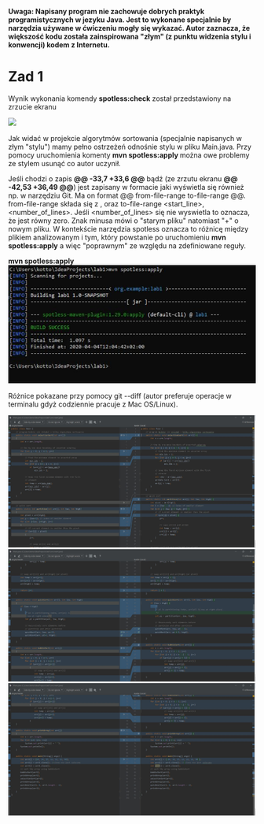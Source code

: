 <strong>Uwaga: Napisany program nie zachowuje dobrych praktyk programistycznych w jezyku Java. Jest to wykonane
specjalnie by narzędzia używane w ćwiczeniu mogły się wykazać. Autor zaznacza, że większość kodu została zainspirowana "złym" (z punktu widzenia stylu i konwencji) kodem
z Internetu.</strong>

<h1>Zad 1</h1>
<p>Wynik wykonania komendy <strong>spotless:check</strong> został przedstawiony na zrzucie ekranu</p>
<img src="/zrzuty/a.jpg"/>

Jak widać w projekcie algorytmów sortowania (specjalnie napisanych w złym "stylu") mamy pełno 
ostrzeżeń odnośnie stylu w pliku Main.java. Przy pomocy uruchomienia komenty <strong>mvn spotless:apply </strong>
można owe problemy ze stylem usunąć co autor uczynił.

Jeśli chodzi o zapis <strong>@@ -33,7 +33,6 @@</strong> bądź (ze zrzutu ekranu  <strong>@@ -42,53 +36,49 @@</strong>)
jest zapisany w formacie jaki wyświetla się również np. w narzędziu Git. Ma on format @@ from-file-range to-file-range @@.
from-file-range składa się z <start-line>, <number-of-lines> oraz to-file-range <start_line>, <number_of_lines>. Jeśli <number_of_lines>
się nie wyswietla to oznacza, że jest równy zero. Znak minusa mówi o "starym pliku" natomiast "+" o nowym pliku. W kontekście narzędzia spotless
oznacza to różnicę między plikiem analizowanym i tym, który powstanie po uruchomieniu <strong>mvn spotless:apply</strong> a więc "poprawnym" ze względu
na zdefiniowane reguły.

<strong>mvn spotless:apply</strong>
<img src="zrzuty/2.JPG"/>

Różnice pokazane przy pomocy git --diff (autor preferuje operacje w terminalu gdyż codziennie pracuje z Mac OS/Linux).

<img src="zrzuty/3.JPG"/>
<img src="zrzuty/4.JPG"/>
<img src="zrzuty/5.JPG"/>

